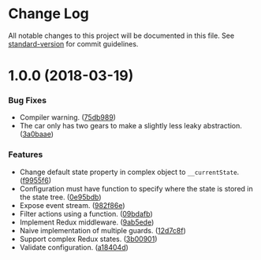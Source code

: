 # Change Log

All notable changes to this project will be documented in this file. See [standard-version](https://github.com/conventional-changelog/standard-version) for commit guidelines.

<a name="1.0.0"></a>
# 1.0.0 (2018-03-19)


### Bug Fixes

* Compiler warning. ([75db989](https://github.com/verygoodsoftware/redux-guard/commit/75db989))
* The car only has two gears to make a slightly less leaky abstraction. ([3a0baae](https://github.com/verygoodsoftware/redux-guard/commit/3a0baae))


### Features

* Change default state property in complex object to `__currentState`. ([f9955f6](https://github.com/verygoodsoftware/redux-guard/commit/f9955f6))
* Configuration must have function to specify where the state is stored in the state tree. ([0e95bdb](https://github.com/verygoodsoftware/redux-guard/commit/0e95bdb))
* Expose event stream. ([982f86e](https://github.com/verygoodsoftware/redux-guard/commit/982f86e))
* Filter actions using a function. ([09bdafb](https://github.com/verygoodsoftware/redux-guard/commit/09bdafb))
* Implement Redux middleware. ([9ab5ede](https://github.com/verygoodsoftware/redux-guard/commit/9ab5ede))
* Naive implementation of multiple guards. ([12d7c8f](https://github.com/verygoodsoftware/redux-guard/commit/12d7c8f))
* Support complex Redux states. ([3b00901](https://github.com/verygoodsoftware/redux-guard/commit/3b00901))
* Validate configuration. ([a18404d](https://github.com/verygoodsoftware/redux-guard/commit/a18404d))
